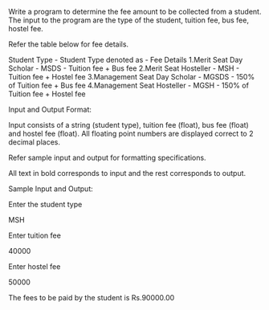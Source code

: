 Write a program to determine the fee amount to be collected from a student. The input to the program are the type of the student, tuition fee, bus fee, hostel fee.

Refer the table below for fee details.

Student Type	- Student Type denoted as	- Fee Details
1.Merit Seat Day Scholar -	MSDS	- Tuition fee + Bus fee
2.Merit Seat Hosteller -	MSH	- Tuition fee + Hostel fee
3.Management Seat Day Scholar -	MGSDS	- 150% of Tuition fee + Bus fee
4.Management Seat Hosteller -  MGSH	 - 150% of Tuition fee + Hostel fee

Input and Output Format:

Input consists of a string (student type), tuition fee (float), bus fee (float) and hostel fee (float). All floating point numbers are displayed correct to 2 decimal places.

Refer sample input and output for formatting specifications.

All text in bold corresponds to input and the rest corresponds to output.

Sample Input and Output:

Enter the student type

MSH

Enter tuition fee

40000

Enter hostel fee

50000

The fees to be paid by the student is Rs.90000.00
